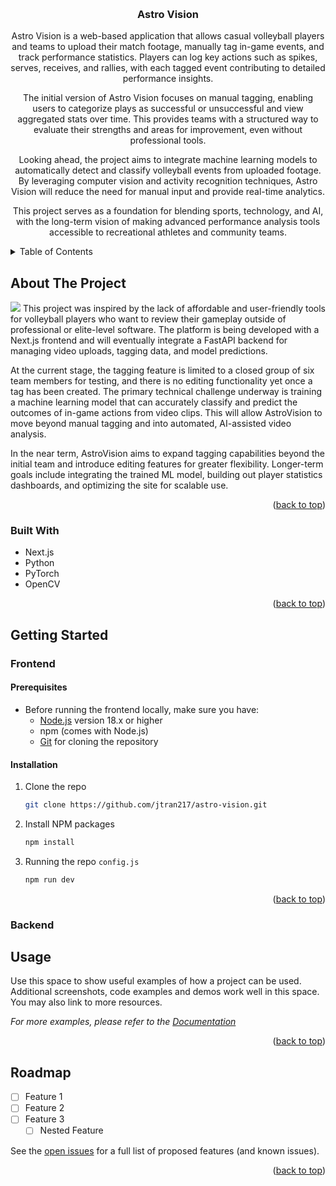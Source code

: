 <a id="readme-top"></a>


<!-- PROJECT LOGO -->
<br />
<div align="center">
<!--   <a href="https://github.com/jtran217/astro-vision">
    <img src="images/logo.png" alt="Logo" width="80" height="80">
  </a> -->

<h3 align="center">Astro Vision</h3>

  <p align="center">
    Astro Vision is a web-based application that allows casual volleyball players and teams to upload their match footage, manually tag in-game events, and track performance statistics. Players can log key actions such as spikes, serves, receives, and rallies, with each tagged event contributing to detailed performance insights.

The initial version of Astro Vision focuses on manual tagging, enabling users to categorize plays as successful or unsuccessful and view aggregated stats over time. This provides teams with a structured way to evaluate their strengths and areas for improvement, even without professional tools.

Looking ahead, the project aims to integrate machine learning models to automatically detect and classify volleyball events from uploaded footage. By leveraging computer vision and activity recognition techniques, Astro Vision will reduce the need for manual input and provide real-time analytics.

This project serves as a foundation for blending sports, technology, and AI, with the long-term vision of making advanced performance analysis tools accessible to recreational athletes and community teams.
  </p>
</div>



<!-- TABLE OF CONTENTS -->
<details>
  <summary>Table of Contents</summary>
  <ol>
    <li>
      <a href="#about-the-project">About The Project</a>
      <ul>
        <li><a href="#built-with">Built With</a></li>
      </ul>
    </li>
    <li>
      <a href="#getting-started">Getting Started</a>
      <ul>
        <li><a href="#prerequisites">Prerequisites</a></li>
        <li><a href="#installation">Installation</a></li>
      </ul>
    </li>
    <li><a href="#usage">Usage</a></li>
    <li><a href="#roadmap">Roadmap</a></li>
  </ol>
</details>

<!-- ABOUT THE PROJECT -->
## About The Project
<img src="https://res.cloudinary.com/dittybzbt/image/upload/v1756346677/astro_vision_front_end_gmesps.png"/>
This project was inspired by the lack of affordable and user-friendly tools for volleyball players who want to review their gameplay outside of professional or elite-level software. The platform is being developed with a Next.js frontend and will eventually integrate a FastAPI backend for managing video uploads, tagging data, and model predictions.

At the current stage, the tagging feature is limited to a closed group of six team members for testing, and there is no editing functionality yet once a tag has been created. The primary technical challenge underway is training a machine learning model that can accurately classify and predict the outcomes of in-game actions from video clips. This will allow AstroVision to move beyond manual tagging and into automated, AI-assisted video analysis.

In the near term, AstroVision aims to expand tagging capabilities beyond the initial team and introduce editing features for greater flexibility. Longer-term goals include integrating the trained ML model, building out player statistics dashboards, and optimizing the site for scalable use.

<p align="right">(<a href="#readme-top">back to top</a>)</p>



### Built With

* Next.js
* Python
* PyTorch
* OpenCV

<p align="right">(<a href="#readme-top">back to top</a>)</p>



<!-- GETTING STARTED -->
## Getting Started

### Frontend

#### Prerequisites

* Before running the frontend locally, make sure you have:
  * [Node.js](https://nodejs.org/) version 18.x or higher
  *  npm (comes with Node.js)
  *  [Git](https://git-scm.com/) for cloning the repository 

#### Installation

1. Clone the repo
   ```sh
   git clone https://github.com/jtran217/astro-vision.git
   ```
2. Install NPM packages
   ```sh
   npm install
   ```
3. Running the repo `config.js`
   ```sh
   npm run dev
   ```
<p align="right">(<a href="#readme-top">back to top</a>)</p>

### Backend


<!-- USAGE EXAMPLES -->
## Usage

Use this space to show useful examples of how a project can be used. Additional screenshots, code examples and demos work well in this space. You may also link to more resources.

_For more examples, please refer to the [Documentation](https://example.com)_

<p align="right">(<a href="#readme-top">back to top</a>)</p>



<!-- ROADMAP -->
## Roadmap

- [ ] Feature 1
- [ ] Feature 2
- [ ] Feature 3
    - [ ] Nested Feature

See the [open issues](https://github.com/github_username/repo_name/issues) for a full list of proposed features (and known issues).

<p align="right">(<a href="#readme-top">back to top</a>)</p>


<!-- MARKDOWN LINKS & IMAGES -->
<!-- https://www.markdownguide.org/basic-syntax/#reference-style-links -->
[contributors-shield]: https://img.shields.io/github/contributors/github_username/repo_name.svg?style=for-the-badge
[contributors-url]: https://github.com/github_username/repo_name/graphs/contributors
[forks-shield]: https://img.shields.io/github/forks/github_username/repo_name.svg?style=for-the-badge
[forks-url]: https://github.com/github_username/repo_name/network/members
[stars-shield]: https://img.shields.io/github/stars/github_username/repo_name.svg?style=for-the-badge
[stars-url]: https://github.com/github_username/repo_name/stargazers
[issues-shield]: https://img.shields.io/github/issues/github_username/repo_name.svg?style=for-the-badge
[issues-url]: https://github.com/github_username/repo_name/issues
[license-shield]: https://img.shields.io/github/license/github_username/repo_name.svg?style=for-the-badge
[license-url]: https://github.com/github_username/repo_name/blob/master/LICENSE.txt
[linkedin-shield]: https://img.shields.io/badge/-LinkedIn-black.svg?style=for-the-badge&logo=linkedin&colorB=555
[linkedin-url]: https://linkedin.com/in/linkedin_username
[product-screenshot]: images/screenshot.png
[Next.js]: https://img.shields.io/badge/next.js-000000?style=for-the-badge&logo=nextdotjs&logoColor=white
[Next-url]: https://nextjs.org/
[React.js]: https://img.shields.io/badge/React-20232A?style=for-the-badge&logo=react&logoColor=61DAFB
[React-url]: https://reactjs.org/
[Vue.js]: https://img.shields.io/badge/Vue.js-35495E?style=for-the-badge&logo=vuedotjs&logoColor=4FC08D
[Vue-url]: https://vuejs.org/
[Angular.io]: https://img.shields.io/badge/Angular-DD0031?style=for-the-badge&logo=angular&logoColor=white
[Angular-url]: https://angular.io/
[Svelte.dev]: https://img.shields.io/badge/Svelte-4A4A55?style=for-the-badge&logo=svelte&logoColor=FF3E00
[Svelte-url]: https://svelte.dev/
[Laravel.com]: https://img.shields.io/badge/Laravel-FF2D20?style=for-the-badge&logo=laravel&logoColor=white
[Laravel-url]: https://laravel.com
[Bootstrap.com]: https://img.shields.io/badge/Bootstrap-563D7C?style=for-the-badge&logo=bootstrap&logoColor=white
[Bootstrap-url]: https://getbootstrap.com
[JQuery.com]: https://img.shields.io/badge/jQuery-0769AD?style=for-the-badge&logo=jquery&logoColor=white
[JQuery-url]: https://jquery.com 
